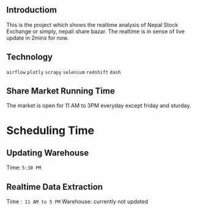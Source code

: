 ## Introductiom
This is the project which shows the realtime analysis of Nepal Stock Exchange or simply, nepali share bazar. The realtime is in sense of live update in 2mins for now.

## Technology
 `airflow`
`plotly`
 `scrapy`
`selenium`
 `redshift`
`dash`
## Share Market Running Time
The market is open for 11 AM to 3PM everyday except friday and sturday.

# Scheduling Time
## Updating Warehouse
   Time: `5:30 PM`

## Realtime Data Extraction
   Time :` 11 AM to 5 PM`
   Warehouse: currently not updated